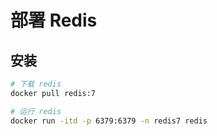 # 部署 Redis

## 安装

```bash
# 下载 redis
docker pull redis:7

# 运行 redis
docker run -itd -p 6379:6379 -n redis7 redis


```
